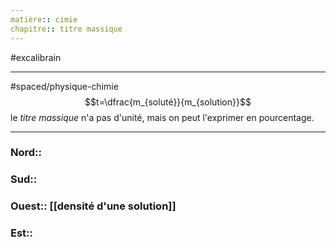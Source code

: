 ```yaml
---
matière:: cimie
chapitre:: titre massique
---
```

#excalibrain 
___
#spaced/physique-chimie 
$$t=\dfrac{m_{soluté}}{m_{solution}}$$
le *titre massique* n'a pas d'unité, mais on peut l'exprimer en pourcentage.

---
### Nord:: 
### Sud:: 
### Ouest:: [[densité d'une solution]]
### Est:: 